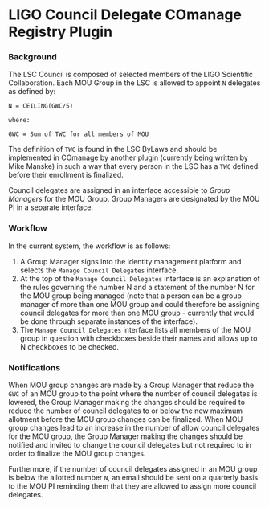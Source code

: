 # LIGO Council Delegate COmanage Registry Plugin

### Background
The LSC Council is composed of selected members of the LIGO Scientific
Collaboration. Each MOU Group in the LSC is allowed to appoint `N` delegates
as defined by:

```
N = CEILING(GWC/5)

where:

GWC = Sum of TWC for all members of MOU
```

The definition of `TWC` is found in the LSC ByLaws and should be implemented
in COmanage by another plugin (currently being written by Mike Manske) in such
a way that every person in the LSC has a `TWC` defined before their enrollment
is finalized.

Council delegates are assigned in an interface accessible to _Group Managers_
for the MOU Group. Group Managers are designated by the MOU PI in a separate
interface.

### Workflow
In the current system, the workflow is as follows:

1. A Group Manager signs into the identity management platform and selects the
`Manage Council Delegates` interface.
1. At the top of the `Manage Council Delegates` interface is an explanation of
the rules governing the number N and a statement of the number N for the MOU
group being managed (note that a person can be a group manager of more than
one MOU group and could therefore be assigning council delegates for more than
one MOU group - currently that would be done through separate instances of the
interface).
1. The `Manage Council Delegates` interface lists all members of the MOU group
in question with checkboxes beside their names and allows up to N checkboxes
to be checked.

### Notifications
When MOU group changes are made by a Group Manager that reduce the `GWC` of an
MOU group to the point where the number of council delegates is lowered, the
Group Manager making the changes should be required to reduce the number of
council delegates to or below the new maximum allotment before the MOU group
changes can be finalized. When MOU group changes lead to an increase in the
number of allow council delegates for the MOU group, the Group Manager making
the changes should be notified and invited to change the council delegates but
not required to in order to finalize the MOU group changes. 

Furthermore, if the number of council delegates assigned in an MOU group is
below the allotted number `N`, an email should be sent on a quarterly basis to
the MOU PI reminding them that they are allowed to assign more council
delegates.
